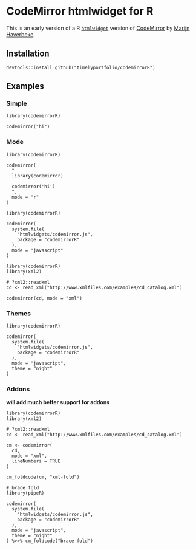 # CodeMirror htmlwidget for R

This is an early version of a R [`htmlwidget`](http://htmlwidgets.org) version of [CodeMirror](https://codemirror.net) by [Marijn Haverbeke](https://marijnhaverbeke.nl/fund/).

## Installation

```
devtools::install_github("timelyportfolio/codemirrorR")
```

## Examples

### Simple

```
library(codemirrorR)

codemirror("hi")
```

### Mode

```
library(codemirrorR)

codemirror(
  "
  library(codemirror)
  
  codemirror('hi')
  ",
  mode = "r"
)
```

```
library(codemirrorR)

codemirror(
  system.file(
    "htmlwidgets/codemirror.js",
    package = "codemirrorR"
  ),
  mode = "javascript"
)
```

```
library(codemirrorR)
library(xml2)

# ?xml2::readxml
cd <- read_xml("http://www.xmlfiles.com/examples/cd_catalog.xml")

codemirror(cd, mode = "xml")
```

### Themes

```
library(codemirrorR)

codemirror(
  system.file(
    "htmlwidgets/codemirror.js",
    package = "codemirrorR"
  ),
  mode = "javascript",
  theme = "night"
)
```

### Addons

**will add much better support for addons**

```
library(codemirrorR)
library(xml2)

# ?xml2::readxml
cd <- read_xml("http://www.xmlfiles.com/examples/cd_catalog.xml")

cm <- codemirror(
  cd,
  mode = "xml",
  lineNumbers = TRUE
)

cm_foldcode(cm, "xml-fold")

# brace fold
library(pipeR)

codemirror(
  system.file(
    "htmlwidgets/codemirror.js",
    package = "codemirrorR"
  ),
  mode = "javascript",
  theme = "night"
) %>>% cm_foldcode("brace-fold")
```
